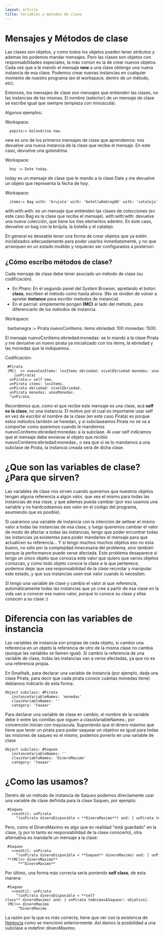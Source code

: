 ```yaml
---
layout: article
title: Variables y metodos de clase
---
```


# Mensajes y Métodos de clase

Las clases son objetos, y como todos los objetos pueden tener atributos y ademas les podemos mandar mensajes. Pero las clases son objetos con responsabilidades especiales, la más común es la de crear nuevos objetos. Cada vez que a le mando el mensaje **new** a una clase obtengo una nueva instancia de esa clase. Podemos crear nuevas instancias en cualquier momento de nuestro programa (en el workspace, dentro de un método, etc).

Entonces, los mensajes de clase son mensajes que entienden las clases, no las instancias de las mismas. El nombre (selector) de un mensaje de clase se escribe igual que siempre (empieza con minúscula).

Algunos ejemplos:

Workspace:

```smalltalk
  pepita:= Golondrina new.
```

new es uno de los primeros mensajes de clase que aprendemos: nos devuelve una nueva instancia de la clase que recibe el mensaje. En este caso, devuelve una golondrina.

Workspace:

```smalltalk
  hoy := Date today.
```

today es un mensaje de clase que le mando a la clase Date y me devuelve un objeto que representa la fecha de hoy.

Workspace:

```smalltalk
  items:= Bag with: 'brujula' with: 'botellaDeGrogXD' with: 'catalejo'.
```

with:with:with: es un mensaje que entienden las clases de colecciones (en este caso Bag es la clase que recibe el mensaje). with:with:with: devuelve una nueva colección, que tiene los tres elementos adentro. En éste caso, devuelve un bag con la brújula, la botella y el catalejo.

En general es deseable tener una forma de crear objetos que ya estén inicializados adecuadamente para poder usarlos inmediatamente, y no que arranquen en un estado inválido y requieran ser configurados a posteriori.

## ¿Cómo escribo métodos de clase?

Cada mensaje de clase debe tener asociado un método de clase (su codificación).

-   En Pharo: En el segundo panel del System Browser, apretando el boton **class**, escriben el método como hasta ahora. (No se olviden de volver a apretar **instance** para escribir metodos de instancia)
-   En el parcial: simplemente pongan **(MC)** al lado del método, para diferenciarlo de los métodos de instancia.

Workspace:

  barbanegra := Pirata nuevoConItems: items ebriedad: 100 monedas: 1500.

El mensaje nuevoConItems:ebriedad:monedas: se lo mando a la clase Pirata y me devuelve un nuevo pirata ya inicializado con los items, la ebriedad y las monedas que le indiquemos.

Codificación:

```smalltalk
 #Pirata
 (MC)  >> nuevoConItems: losItems ebriedad: nivelEbriedad monedas: unasMonedas
    |unPirata|
  unPirata:= self new.
  unPirata items: losItems.
  unPirata ebriedad: nivelEbriedad.
  unPirata monedas: unasMonedas.
  ^unPirata.
```

Recordemos que, como el que recibe este mensaje es una clase, acá **self es la clase**, no una instancia. El motivo por el cual es importante usar self en vez de escribir el nombre de la clase (en este caso Pirata) es porque estos métodos también se heredan, y si subclaseamos Pirata no se va a comportar como queremos cuando le mandemos nuevoConItems:ebriedad:monedas: a la subclase. Al usar self indicamos que el mensaje debe enviarse al objeto que recibió nuevoConItems:ebriedad:monedas:, o sea que si se lo mandamos a una subclase de Pirata, la instancia creada será de dicha clase.

# ¿Que son las variables de clase? ¿Para que sirven?

Las variables de clase nos sirven cuando queremos que nuestros objetos tengan alguna referencia a algún valor, que sea el mismo para todas las instancias de esa clase, y que ademas pueda cambiar (por eso usamos una variable y no hardcodeamos ese valor en el código del programa, asumiendo que es posible).

Si usáramos una variable de instancia con la intención de settear el mismo valor a todas las instancias de esa clase, y luego queremos cambiar el valor de modo de afectar a todas las instancias, tengo que poder encontrar todas las instancias ya existentes para poder mandarles el mensaje para que actualicen su referencia... Y si tengo muchos muchos objetos eso no esta bueno, no sólo por la complejidad innecesaria del problema, sino también porque la performance puede verse afectada. Este problema desaparece si tengo un único objeto que conozca este valor que quiero que varios objetos conozcan, y como todo objeto conoce la clase a la que pertenece, podemos dejar que sea responsabilidad de la clase recordar y manipular este estado, y que sus instancias usen ese valor cuando lo necesiten.

Si tengo una variable de clase y cambio el valor al que referencia, automáticamente todas las instancias que yo cree a partir de esa clase en la vida van a conocer ese nuevo valor, porque lo conoce su clase y ellas conocen a su clase :)

# Diferencia con las variables de instancia

Las variables de instancia son propias de cada objeto, si cambio una referencia en un objeto la referencia de otro de la misma clase no cambia (aunque las variables se llamen igual). Si cambio la referencia de una variable de clase, todas las instancias van a verse afectadas, ya que no es una referencia propia.

En Smalltalk, para declarar una variable de instancia (por ejemplo, dada una clase Pirata, para decir que cada pirata conoce cuántas monedas tiene) debíamos indicarlo de esta forma:

```smalltalk
Object subclass: #Pirata
   instanceVariableNames: 'monedas'
   classVariableNames: ''
   category: 'Yaaaar'
```

Para declarar una variable de clase en cambio, el nombre de la variable debe ir entre las comillas que siguen a classVariableNames:, por convención inician con mayúscula. Suponiendo que el dinero máximo que tiene que tener un pirata para poder saquear un objetivo es igual para todas las misiones de saqueo es el mismo, podemos ponerlo en una variable de clase

```smalltalk
Object subclass: #Saqueo
   instanceVariableNames: ''
   classVariableNames: 'DineroMaximo'
   category: 'Yaaaar'
```

# ¿Como las usamos?

Dentro de un método de instancia de Saqueo podemos directamente usar una variable de clase definida para la clase Saqueo, por ejemplo:

```smalltalk
 #Saqueo
   >>esUtil: unPirata
     ^(unPirata dineroDisponible < **DineroMaximo**) and: [ unPirata teAnimasASaquear: objetivo].
```

Pero, como el DineroMaximo es algo que en realidad "está guardado" en la clase, (y por lo tanto es responsabilidad de la clase conocerlo), otra alternativa es mandarle un mensaje a la clase:

```smalltalk
 #Saqueo
   >>esUtil: unPirata
     ^(unPirata dineroDisponible < **Saqueo** dineroMaximo) and: [ unPirata teAnimasASaquear: objetivo].
 **(MC)>> dineroMaximo**
      **^DineroMaximo**
```

Por último, una forma más correcta sería poniendo **self class**, de esta manera:

```smalltalk
 #Saqueo
   >>esUtil: unPirata
     ^(unPirata dineroDisponible < **self class** dineroMaximo) and: [ unPirata teAnimasASaquear: objetivo].
 (MC)>> dineroMaximo
      ^DineroMaximo
```

La razón por la que es más correcta, tiene que ver con la existencia de [Herencia](herencia.html) como se mencionó anteriormente. Así damos la posibilidad a una subclase a redefinir dineroMaximo.
